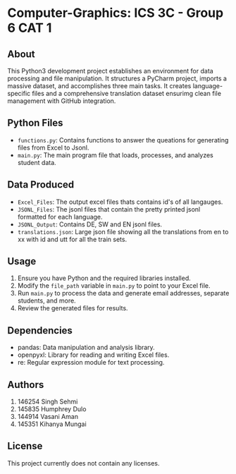 # Computer-Graphics: ICS 3C - Group 6 CAT 1
## About

This Python3 development project establishes an environment for data processing and file manipulation. It structures a PyCharm project, imports a massive dataset, and accomplishes three main tasks. It creates language-specific files and a comprehensive translation dataset ensurimg clean file management with GitHub integration.

## Python Files

- `functions.py`: Contains functions to answer the queations for generating files from Excel to Jsonl.
- `main.py`: The main program file that loads, processes, and analyzes student data.

## Data Produced

- `Excel_Files`: The output excel files thats contains id's of all langauges.
- `JSONL_Files`: The jsonl files that contain the pretty printed jsonl formatted for each language.
- `JSONL_Output`: Contains DE, SW and EN jsonl files.
- `translations.json`: Large json file showing all the translations from en to xx with id and utt for all the train sets.

## Usage

1. Ensure you have Python and the required libraries installed.
2. Modify the `file_path` variable in `main.py` to point to your Excel file.
3. Run `main.py` to process the data and generate email addresses, separate students, and more.
4. Review the generated files for results.

## Dependencies

- pandas: Data manipulation and analysis library.
- openpyxl: Library for reading and writing Excel files.
- re: Regular expression module for text processing.

## Authors

1. 146254 Singh Sehmi
2. 145835 Humphrey Dulo
3. 144914 Vasani Aman
4. 145351 Kihanya Mungai

## License

This project currently does not contain any licenses. 


